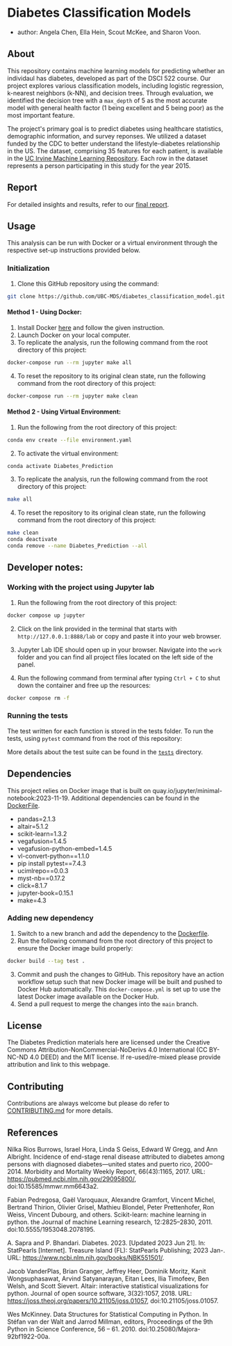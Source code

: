 # Diabetes Classification Models

  - author: Angela Chen, Ella Hein, Scout McKee, and Sharon Voon.

## About

This repository contains machine learning models for predicting whether an individaul has diabetes, developed as part of the DSCI 522 course. Our project explores various classification models, including logistic regression, k-nearest neighbors (k-NN), and decision trees. Through evaluation, we identified the decision tree with a `max_depth` of 5 as the most accurate model with general health factor (1 being excellent and 5 being poor) as the most important feature.

The project's primary goal is to predict diabetes using healthcare statistics, demographic information, and survey reponses. We utilized a dataset funded by the CDC to better understand the lifestyle-diabetes relationship in the US. The dataset, comprising 35 features for each patient, is available in the [UC Irvine Machine Learning Repository](https://archive.ics.uci.edu/dataset/891/cdc+diabetes+health+indicators). Each row in the dataset represents a person participating in this study for the year 2015.

## Report

For detailed insights and results, refer to our [final report](https://ubc-mds.github.io/diabetes_classification_model/diabetes_classification_model_report.html).

## Usage

This analysis can be run with Docker or a virtual environment through the respective set-up instructions provided below.

### Initialization

1. Clone this GitHub repository using the command:
``` bash
git clone https://github.com/UBC-MDS/diabetes_classification_model.git
```

#### Method 1 - Using Docker:

1. Install Docker [here](https://www.docker.com/get-started/) and  follow the given instruction.
2. Launch  Docker on your local computer.
3. To replicate the analysis, run the following command from the root directory of this project:

``` bash
docker-compose run --rm jupyter make all
```

4. To reset the repository to its original clean state, run the following command from the root directory of this project:

``` bash
docker-compose run --rm jupyter make clean
```

#### Method 2 - Using Virtual Environment:

1. Run the following from the root directory of this project:
``` bash
conda env create --file environment.yaml
```

2. To activate the virtual environment:
``` bash
conda activate Diabetes_Prediction
```

3. To replicate the analysis, run the following command from the root directory of this project:
``` bash
make all
```

4. To reset the repository to its original clean state, run the following command from the root directory of this project:
``` bash
make clean
conda deactivate
conda remove --name Diabetes_Prediction --all
```

## Developer notes:

### Working with the project using Jupyter lab

1. Run the following from the root directory of this project:
``` bash
docker compose up jupyter
```

2. Click on the link provided in the terminal that starts with `http://127.0.0.1:8888/lab` or copy and paste it into your web browser.

3. Jupyter Lab IDE should open up in your browser. Navigate into the `work` folder and you can find all project files located on the left side of the panel.

4. Run the following command from terminal after typing `Ctrl + C` to shut down the container and free up the resources:
``` bash
docker compose rm -f
```

### Running the tests

The test written for each function is stored in the tests folder. To run the tests, using `pytest` command from the root of this repository:

More details about the test suite can be found in the 
[`tests`](tests) directory.

## Dependencies

This project relies on Docker image that is built on quay.io/jupyter/minimal-notebook:2023-11-19. Additional dependencies can be found in the [DockerFile](Dockerfile).

 - pandas=2.1.3
 - altair=5.1.2
 - scikit-learn=1.3.2
 - vegafusion=1.4.5
 - vegafusion-python-embed=1.4.5
 - vl-convert-python==1.1.0
 - pip install pytest==7.4.3
 - ucimlrepo==0.0.3
 - myst-nb==0.17.2
 - click=8.1.7
 - jupyter-book=0.15.1
 - make=4.3

 ### Adding new dependency
1. Switch to a new branch and add the dependency to the [Dockerfile](Docker).
2. Run the following command from the root directory of this project to ensure the Docker image build properly:
```bash
docker build --tag test .
```
3. Commit and push the changes to GitHub. This repository have an action workflow setup such that new Docker image will be built and pushed to Docker Hub automatically. This `docker-compose.yml` is set up to use the latest Docker image available on the Docker Hub.
4. Send a pull request to merge the changes into the `main` branch.

## License

The Diabetes Prediction materials here are licensed under the Creative Commons Attribution-NonCommercial-NoDerivs 4.0 International (CC BY-NC-ND 4.0 DEED) and the MIT license. If re-used/re-mixed please provide attribution and link to this webpage.

## Contributing

Contributions are always welcome but please do refer to [CONTRIBUTING.md](CONTRIBUTING.md) for more details.

## References

Nilka Rios Burrows, Israel Hora, Linda S Geiss, Edward W Gregg, and Ann Albright. Incidence of end-stage renal disease attributed to diabetes among persons with diagnosed diabetes—united states and puerto rico, 2000–2014. Morbidity and Mortality Weekly Report, 66(43):1165, 2017. URL: https://pubmed.ncbi.nlm.nih.gov/29095800/, doi:10.15585/mmwr.mm6643a2.

Fabian Pedregosa, Gaël Varoquaux, Alexandre Gramfort, Vincent Michel, Bertrand Thirion, Olivier Grisel, Mathieu Blondel, Peter Prettenhofer, Ron Weiss, Vincent Dubourg, and others. Scikit-learn: machine learning in python. the Journal of machine Learning research, 12:2825–2830, 2011. doi:10.5555/1953048.2078195.

A. Sapra and P. Bhandari. Diabetes. 2023. [Updated 2023 Jun 21]. In: StatPearls [Internet]. Treasure Island (FL): StatPearls Publishing; 2023 Jan-. URL: https://www.ncbi.nlm.nih.gov/books/NBK551501/.

Jacob VanderPlas, Brian Granger, Jeffrey Heer, Dominik Moritz, Kanit Wongsuphasawat, Arvind Satyanarayan, Eitan Lees, Ilia Timofeev, Ben Welsh, and Scott Sievert. Altair: interactive statistical visualizations for python. Journal of open source software, 3(32):1057, 2018. URL: https://joss.theoj.org/papers/10.21105/joss.01057, doi:10.21105/joss.01057.

Wes McKinney. Data Structures for Statistical Computing in Python. In Stéfan van der Walt and Jarrod Millman, editors, Proceedings of the 9th Python in Science Conference, 56 – 61. 2010. doi:10.25080/Majora-92bf1922-00a.
